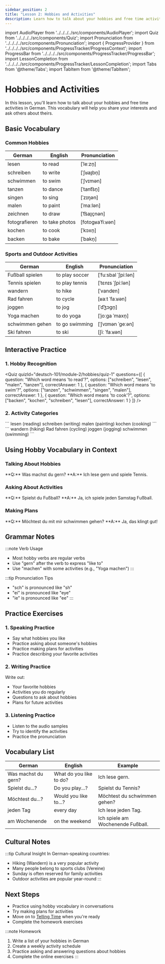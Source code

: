 ```yaml
---
sidebar_position: 2
title: "Lesson 2: Hobbies and Activities"
description: Learn how to talk about your hobbies and free time activities in German
---
```


import AudioPlayer from '../../../../src/components/AudioPlayer';
import Quiz from '../../../../src/components/Quiz';
import Pronunciation from '../../../../src/components/Pronunciation';
import { ProgressProvider } from '../../../../src/components/ProgressTracker/ProgressContext';
import ProgressBar from '../../../../src/components/ProgressTracker/ProgressBar';
import LessonCompletion from '../../../../src/components/ProgressTracker/LessonCompletion';
import Tabs from '@theme/Tabs';
import TabItem from '@theme/TabItem';

<ProgressProvider>
  <LessonCompletion lessonId="deutsch-101/module-2/hobbies" title="Hobbies and Activities" />
  <ProgressBar />

# Hobbies and Activities

In this lesson, you'll learn how to talk about your hobbies and free time activities in German. This vocabulary will help you share your interests and ask others about theirs.

## Basic Vocabulary

<div className="lesson-content">

### Common Hobbies

| German | English | Pronunciation |
|--------|---------|---------------|
| lesen | to read | [ˈleːzn̩] |
| schreiben | to write | [ˈʃʁaɪ̯bn̩] |
| schwimmen | to swim | [ˈʃvɪmən] |
| tanzen | to dance | [ˈtant͡sn̩] |
| singen | to sing | [ˈzɪŋən] |
| malen | to paint | [ˈmaːlən] |
| zeichnen | to draw | [ˈt͡saɪ̯çnən] |
| fotografieren | to take photos | [fotoɡʁaˈfiːʁən] |
| kochen | to cook | [ˈkɔxn̩] |
| backen | to bake | [ˈbakn̩] |

<AudioPlayer src="/audio/hobbies/common-hobbies.mp3" />

### Sports and Outdoor Activities

| German | English | Pronunciation |
|--------|---------|---------------|
| Fußball spielen | to play soccer | [ˈfuːsbal ˈʃpiːlən] |
| Tennis spielen | to play tennis | [ˈtɛnɪs ˈʃpiːlən] |
| wandern | to hike | [ˈvandɐn] |
| Rad fahren | to cycle | [ʁaːt ˈfaːʁən] |
| joggen | to jog | [ˈd͡ʒɔɡn̩] |
| Yoga machen | to do yoga | [ˈjoːɡa ˈmaxn̩] |
| schwimmen gehen | to go swimming | [ˈʃvɪmən ˈɡeːən] |
| Ski fahren | to ski | [ʃiː ˈfaːʁən] |

<AudioPlayer src="/audio/hobbies/sports.mp3" />

</div>

## Interactive Practice

### 1. Hobby Recognition

<Quiz
  quizId="deutsch-101/module-2/hobbies/quiz-1"
  questions={[
    {
      question: "Which word means 'to read'?",
      options: ["schreiben", "lesen", "malen", "tanzen"],
      correctAnswer: 1
    },
    {
      question: "Which word means 'to swim'?",
      options: ["tanzen", "schwimmen", "singen", "malen"],
      correctAnswer: 1
    },
    {
      question: "Which word means 'to cook'?",
      options: ["backen", "kochen", "schreiben", "lesen"],
      correctAnswer: 1
    }
  ]}
/>

### 2. Activity Categories

<Tabs>
<TabItem value="indoor" label="Indoor Activities" default>
  ```
  lesen (reading)
  schreiben (writing)
  malen (painting)
  kochen (cooking)
  ```
</TabItem>
<TabItem value="outdoor" label="Outdoor Activities">
  ```
  wandern (hiking)
  Rad fahren (cycling)
  joggen (jogging)
  schwimmen (swimming)
  ```
</TabItem>
</Tabs>

## Using Hobby Vocabulary in Context

### Talking About Hobbies

<div className="practice-box">
  **Q:** Was machst du gern?  
  **A:** Ich lese gern und spiele Tennis.
</div>

### Asking About Activities

<div className="practice-box">
  **Q:** Spielst du Fußball?  
  **A:** Ja, ich spiele jeden Samstag Fußball.
</div>

### Making Plans

<div className="practice-box">
  **Q:** Möchtest du mit mir schwimmen gehen?  
  **A:** Ja, das klingt gut!
</div>

## Grammar Notes

:::note Verb Usage
- Most hobby verbs are regular verbs
- Use "gern" after the verb to express "like to"
- Use "machen" with some activities (e.g., "Yoga machen")
:::

:::tip Pronunciation Tips
- "sch" is pronounced like "sh"
- "ei" is pronounced like "eye"
- "ie" is pronounced like "ee"
:::

## Practice Exercises

### 1. Speaking Practice
- Say what hobbies you like
- Practice asking about someone's hobbies
- Practice making plans for activities
- Practice describing your favorite activities

### 2. Writing Practice
Write out:
- Your favorite hobbies
- Activities you do regularly
- Questions to ask about hobbies
- Plans for future activities

### 3. Listening Practice
- Listen to the audio samples
- Try to identify the activities
- Practice the pronunciation

## Vocabulary List

| German | English | Example |
|--------|---------|----------|
| Was machst du gern? | What do you like to do? | Ich lese gern. |
| Spielst du...? | Do you play...? | Spielst du Tennis? |
| Möchtest du...? | Would you like to...? | Möchtest du schwimmen gehen? |
| jeden Tag | every day | Ich lese jeden Tag. |
| am Wochenende | on the weekend | Ich spiele am Wochenende Fußball. |

## Cultural Notes

:::tip Cultural Insight
In German-speaking countries:
- Hiking (Wandern) is a very popular activity
- Many people belong to sports clubs (Vereine)
- Sunday is often reserved for family activities
- Outdoor activities are popular year-round
:::

## Next Steps

- Practice using hobby vocabulary in conversations
- Try making plans for activities
- Move on to [Telling Time](./time) when you're ready
- Complete the homework exercises

:::note Homework
1. Write a list of your hobbies in German
2. Create a weekly activity schedule
3. Practice asking and answering questions about hobbies
4. Complete the online exercises
:::

</ProgressProvider> 